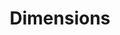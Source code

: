 ---
layout: default
bigquery: https://console.cloud.google.com/bigquery?p=covid-19-dimensions-ai&page=table&d=data&t=publications
contributors: Digital Science, https://www.digital-science.com/
cost: Free for personal, non-commercial use.
description: Dimensions contains more than 100 million publications, ranging from
  articles published in scholarly journals, books and book chapters, to preprints
  and conference proceedings. All publications are contextualized with linked data
  sets, funding, publications, patents, clinical trials, and policy documents. You
  can also view associated categories, funders, institutions, and researcher profiles.
documentation: https://docs.dimensions.ai/bigquery/index.html
last_edit: Mon, 04 Apr 2022 19:04:00 GMT
location: https://www.dimensions.ai/products/free/
maintained_by: Digital Science, https://www.digital-science.com/
schema_fields:
- date_online
- application_number
- open_access_categories_v2
- citations
- doi
- research_org_country_names
- funding_currency
- date_print
- expiration_year
- acronyms
- authors
- date
- publication_year
- filing_status
- funder_org_state_codes
- family_count
- date_imported_gbq
- filing_year
- category_for
- book_series_title
- publication_ids
- research_org_city_names
- description
- journal
- cited_by_ids
- book_title
- funding_nzd
- funding_cad
- category_hra
- legal_status
- citations_count
- category_uoa
- established
- category_bra
- email_address
- associated_grant_ids
- aliases
- open_access_categories
- legal_events
- links
- altmetrics
- publication_date
- repository_name
- abstract
- associated_publication_pmid
- research_org_cities
- assignee_orgs
- researcher_ids
- category_icrp_ct
- resulting_publication_ids
- repository_id
- created_date
- conference
- funding_usd
- reference_ids
- name
- associated_publication_id
- citation_string
- categories
- journal_lists
- funding_details
- expiration_date
- conditions
- funder_orgs
- category_sdg
- original_abstract
- editors
- grant_number
- current_assignee_orgs
- mesh_headings
- source_id
- date_modified
- category_hrcs_hc
- pmcid
- patent_ids
- family_members_ids
- clinical_trial_ids
- kind
- date_normal
- type
- funder_org_acronyms
- assignee_countries
- arxiv_id
- funder_countries
- subtitles
- category_icrp_cso
- repository_url
- publisher
- priority_date
- research_org_state_names
- original_assignee_countries
- associated_publication_doi
- resulting_publication_doi
- funding_amount
- gender
- external_ids
- jurisdiction
- funder_org_cities
- status
- interventions
- current_assignee_countries
- language
- category_rcdc
- issue
- start_year
- pmid
- funder_org_countries
- proceedings_title
- parent_id
- date_inserted
- granted_date
- volume
- acronym
- end_date
- phase
- eisbn
- mesh_terms
- start_date
- address
- associated_publication_arxiv_id
- granted_year
- title
- funding_eur
- types
- labels
- isbn
- original_assignee
- original_title
- registry
- linkout
- concepts
- research_org_state_codes
- pages
- current_assignee
- acknowledgements
- supporting_grant_ids
- funding_chf
- license
- funding_jpy
- brief_title
- cpc
- funding_aud
- family_id
- metrics
- research_orgs
- foa_number
- funding_cny
- category_hrcs_rac
- funder_org
- relationships
- investigators
- original_assignee_orgs
- embargo_date
- research_org_countries
- inventor_names
- ipcr
- year
- wikipedia_url
- end_year
- priority_year
- organisation_details
- active_years
- id
- filing_date
- funding_gbp
shortname: dimensions
tags:
- scholarly literature
- patents
- funding
- clinical trials
- academic profiles
terms_of_use: 'Use of both the Dimensions COVID-19 dataset and full Dimensions dataset
  are subject to the Dimensions Terms of use: https://www.dimensions.ai/policies-terms-legal '
title: Dimensions
uuid: dcff88bd-fe6b-4fdb-8159-809bf9d7bc1c
---